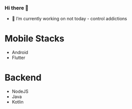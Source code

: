 ### Hi there 👋
- 🔭 I’m currently working on not today - control addictions
<!--
**welbert6/welbert6** is a ✨ _special_ ✨ repository because its `README.md` (this file) appears on your GitHub profile.

Here are some ideas to get you started:

- 🔭 I’m currently working on ...
- 🌱 I’m currently learning ...
- 👯 I’m looking to collaborate on ...
- 🤔 I’m looking for help with ...
- 💬 Ask me about ...
- 📫 How to reach me: ...
- 😄 Pronouns: ...
- ⚡ Fun fact: ...
-->


# Mobile Stacks 
* Android
* Flutter

# Backend 
* NodeJS
* Java
* Kotlin

  
